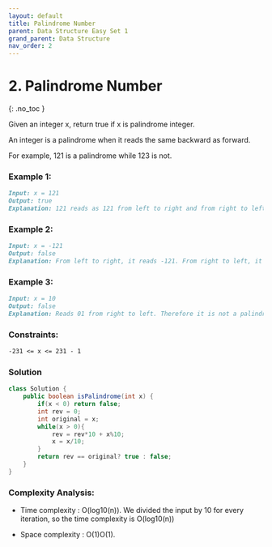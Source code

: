 ```yaml
---
layout: default
title: Palindrome Number
parent: Data Structure Easy Set 1
grand_parent: Data Structure
nav_order: 2
---
```


# 2. Palindrome Number
{: .no_toc }

Given an integer x, return true if x is palindrome integer.

An integer is a palindrome when it reads the same backward as forward.

For example, 121 is a palindrome while 123 is not.


### Example 1:
```markdown
Input: x = 121
Output: true
Explanation: 121 reads as 121 from left to right and from right to left.
```

### Example 2:
```markdown
Input: x = -121
Output: false
Explanation: From left to right, it reads -121. From right to left, it becomes 121-. Therefore it is not a palindrome.
```
### Example 3:
```markdown
Input: x = 10
Output: false
Explanation: Reads 01 from right to left. Therefore it is not a palindrome.
```

### Constraints:
```markdown
-231 <= x <= 231 - 1
```
### Solution
```java
class Solution {
    public boolean isPalindrome(int x) {
        if(x < 0) return false;
        int rev = 0;
        int original = x;
        while(x > 0){
            rev = rev*10 + x%10;
            x = x/10;
        }
        return rev == original? true : false;
    }
}
```
### Complexity Analysis:

* Time complexity : O(log10(n)). We divided the input by 10 for every iteration, so the time complexity is O(log10(n))

* Space complexity : O(1)O(1).